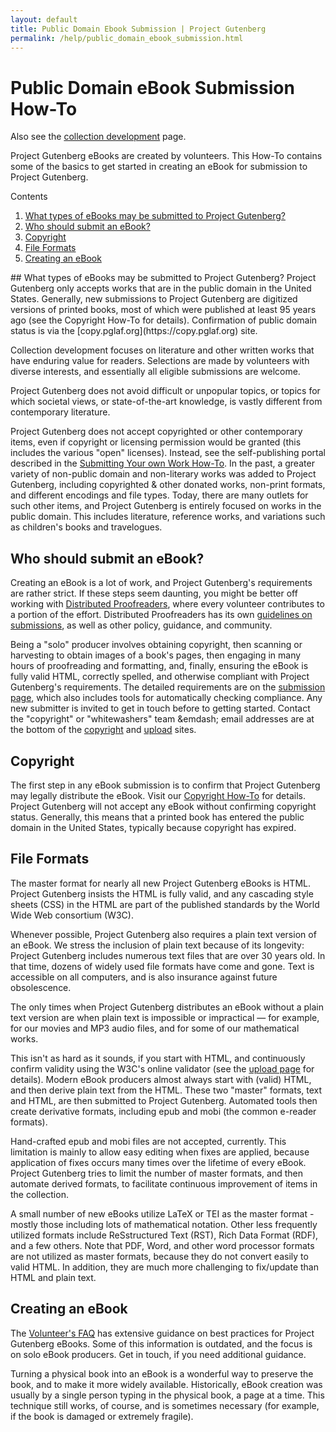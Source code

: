 ```yaml
---
layout: default
title: Public Domain Ebook Submission | Project Gutenberg
permalink: /help/public_domain_ebook_submission.html
---
```


Public Domain eBook Submission How-To
=====================================

Also see the [collection development](/policy/collection_development.html) page.

Project Gutenberg eBooks are created by volunteers. This How-To contains some of the basics to get started in creating an eBook for submission to Project Gutenberg. 
<div class="contents">
Contents
<ol>
<li><a href="#what-types-of-ebooks-may-be-submitted-to-project-gutenberg">What types of eBooks may be submitted to Project Gutenberg?</a></li>
<li><a href="#copyright">Who should submit an eBook?</a></li>
<li><a href="#trademark-permission-to-trade-on-the-project-gutenberg-name">Copyright</a></li>
<li><a href="#file-formats">File Formats</a></li>
<li><a href="#creating-an-ebook">Creating an eBook</a></li>
</ol>
</div>
## What types of eBooks may be submitted to Project Gutenberg?
Project Gutenberg only accepts works that are in the public domain in the United States. Generally, new submissions to Project Gutenberg are digitized versions of printed books, most of which were published at least 95 years ago (see the Copyright How-To for details). Confirmation of public domain status is via the [copy.pglaf.org](https://copy.pglaf.org) site.

Collection development focuses on literature and other written works that have enduring value for readers. Selections are made by volunteers with diverse interests, and essentially all eligible submissions are welcome. 

Project Gutenberg does not avoid difficult or unpopular topics, or topics for which societal views, or state-of-the-art knowledge, is vastly different from contemporary literature. 

Project Gutenberg does not accept copyrighted or other contemporary items, even if copyright or licensing permission would be granted (this includes the various "open" licenses). Instead, see the self-publishing portal described in the [Submitting Your own Work How-To](). In the past, a greater variety of non-public domain and non-literary works was added to Project Gutenberg, including copyrighted & other donated works, non-print formats, and different encodings and file types. Today, there are many outlets for such other items, and Project Gutenberg is entirely focused on works in the public domain. This includes literature, reference works, and variations such as children's books and travelogues.

## Who should submit an eBook?
Creating an eBook is a lot of work, and Project Gutenberg's requirements are rather strict. If these steps seem daunting, you might be better off working with [Distributed Proofreaders](https://www.pgdp.net), where every volunteer contributes to a portion of the effort. Distributed Proofreaders has its own [guidelines on submissions](https://www.pgdp.net/wiki/DP_Official_Documentation:General/New_Volunteer_Frequently_Asked_Questions#Why_do_we_pick_the_books_that_we_do.3F), as well as other policy, guidance, and community. 

Being a "solo" producer involves obtaining copyright, then scanning or harvesting to obtain images of a book's pages, then engaging in many hours of proofreading and formatting, and, finally, ensuring the eBook is fully valid HTML, correctly spelled, and otherwise compliant with Project Gutenberg's requirements. The detailed requirements are on the [submission page](https://upload.pglaf.org), which also includes tools for automatically checking compliance. Any new submitter is invited to get in touch before to getting started. Contact the "copyright" or "whitewashers" team &emdash; email addresses are at the bottom of the [copyright](https://copy.pglaf.org) and [upload](https://upload.pglaf.org) sites.

## Copyright
The first step in any eBook submission is to confirm that Project Gutenberg may legally distribute the eBook. Visit our [Copyright How-To](/help/copyright.html) for details. Project Gutenberg will not accept any eBook without confirming copyright status. Generally, this means that a printed book has entered the public domain in the United States, typically because copyright has expired. 

## File Formats
The master format for nearly all new Project Gutenberg eBooks is HTML. Project Gutenberg insists the HTML is fully valid, and any cascading style sheets (CSS) in the HTML are part of the published standards by the World Wide Web consortium (W3C).

Whenever possible, Project Gutenberg also requires a plain text version of an eBook. We stress the inclusion of plain text because of its longevity: Project Gutenberg includes numerous text files that are over 30 years old. In that time, dozens of widely used file formats have come and gone. Text is accessible on all computers, and is also insurance against future obsolescence.

The only times when Project Gutenberg distributes an eBook without a plain text version are when plain text is impossible or impractical — for example, for our movies and MP3 audio files, and for some of our mathematical works.

This isn't as hard as it sounds, if you start with HTML, and continuously confirm validity using the W3C's online validator (see the [upload page](https://upload.pglaf.org) for details). Modern eBook producers almost always start with (valid) HTML, and then derive plain text from the HTML. These two "master" formats, text and HTML, are then submitted to Project Gutenberg. Automated tools then create derivative formats, including epub and mobi (the common e-reader formats). 

Hand-crafted epub and mobi files are not accepted, currently. This limitation is mainly to allow easy editing when fixes are applied, because application of fixes occurs many times over the lifetime of every eBook. Project Gutenberg tries to limit the number of master formats, and then automate derived formats, to facilitate continuous improvement of items in the collection. 

A small number of new eBooks utilize LaTeX or TEI as the master format - mostly those including lots of mathematical notation. Other less frequently utilized formats include ReSstructured Text (RST), Rich Data Format (RDF), and a few others. Note that PDF, Word, and other word processor formats are not utilized as master formats, because they do not convert easily to valid HTML. In addition, they are much more challenging to fix/update than HTML and plain text.

## Creating an eBook
The [Volunteer's FAQ](/help/volunteers_faq.html) has extensive guidance on best practices for Project Gutenberg eBooks. Some of this information is outdated, and the focus is on solo eBook producers. Get in touch, if you need additional guidance. 

Turning a physical book into an eBook is a wonderful way to preserve the book, and to make it more widely available. Historically, eBook creation was usually by a single person typing in the physical book, a page at a time. This technique still works, of course, and is sometimes necessary (for example, if the book is damaged or extremely fragile). 
